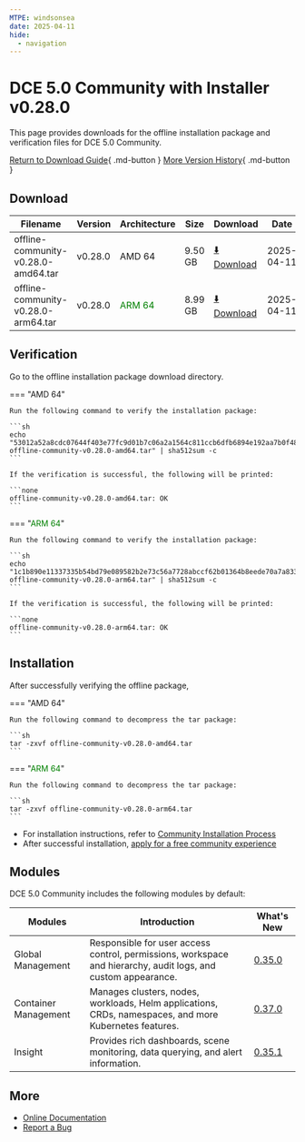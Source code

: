 ```yaml
---
MTPE: windsonsea
date: 2025-04-11
hide:
  - navigation
---
```


# DCE 5.0 Community with Installer v0.28.0

This page provides downloads for the offline installation package and verification files for DCE 5.0 Community.

[Return to Download Guide](../index.md){ .md-button } [More Version History](./dce5-installer-history.md){ .md-button }

## Download

| Filename | Version | Architecture | Size | Download | Date |
| --------- | ------- | ----------- | ---- | -------- | ---- |
| offline-community-v0.28.0-amd64.tar | v0.28.0 | AMD 64 | 9.50 GB | [:arrow_down: Download](https://qiniu-download-public.daocloud.io/DaoCloud_Enterprise/dce5/offline-community-v0.28.0-amd64.tar) | 2025-04-11 |
| offline-community-v0.28.0-arm64.tar | v0.28.0 | <font color="green">ARM 64</font> | 8.99 GB | [:arrow_down: Download](https://qiniu-download-public.daocloud.io/DaoCloud_Enterprise/dce5/offline-community-v0.28.0-arm64.tar) | 2025-04-11 |

## Verification

Go to the offline installation package download directory.

=== "AMD 64"

    Run the following command to verify the installation package:

    ```sh
    echo "53012a52a8cdc07644f403e77fc9d01b7c06a2a1564c811ccb6dfb6894e192aa7b0f485412271343ca6db6896dd3c18a2dc48cb9d099ba4cbd58eaa06679cc60  offline-community-v0.28.0-amd64.tar" | sha512sum -c
    ```

    If the verification is successful, the following will be printed:

    ```none
    offline-community-v0.28.0-amd64.tar: OK
    ```

=== "<font color="green">ARM 64</font>"

    Run the following command to verify the installation package:

    ```sh
    echo "1c1b890e11337335b54bd79e089582b2e73c56a7728abccf62b01364b8eede70a7a8332f92aed5fc03d6d6a8033589a514df771e2b8bc7472db6b03556e0b688  offline-community-v0.28.0-arm64.tar" | sha512sum -c
    ```

    If the verification is successful, the following will be printed:

    ```none
    offline-community-v0.28.0-arm64.tar: OK
    ```

## Installation

After successfully verifying the offline package,

=== "AMD 64"

    Run the following command to decompress the tar package:

    ```sh
    tar -zxvf offline-community-v0.28.0-amd64.tar
    ```

=== "<font color="green">ARM 64</font>"

    Run the following command to decompress the tar package:

    ```sh
    tar -zxvf offline-community-v0.28.0-arm64.tar
    ```

- For installation instructions, refer to [Community Installation Process](../../install/community/k8s/online.md#_2)
- After successful installation, [apply for a free community experience](../../dce/license0.md)

## Modules

DCE 5.0 Community includes the following modules by default:

| Modules | Introduction | What's New |
| -------- | ----------- | ---------- |
| Global Management | Responsible for user access control, permissions, workspace and hierarchy, audit logs, and custom appearance. | [0.35.0](../../ghippo/intro/release-notes.md#v0350) |
| Container Management | Manages clusters, nodes, workloads, Helm applications, CRDs, namespaces, and more Kubernetes features. | [0.37.0](../../kpanda/intro/release-notes.md#v0370) |
| Insight | Provides rich dashboards, scene monitoring, data querying, and alert information. | [0.35.1](../../insight/intro/release-notes.md#v0351) |

## More

- [Online Documentation](../../dce/index.md)
- [Report a Bug](https://github.com/DaoCloud/DaoCloud-docs/issues)
